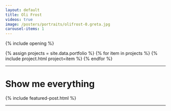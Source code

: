 ```yaml
---
layout: default
title: Oli Frost
videos: true
image: /posters/portraits/olifrost-0.greta.jpg
carousel-items: 1
---
```


{% include opening %}

<div class="posts" markdown="0">
  {% assign projects = site.data.portfolio %}
  {% for item in projects %}
        {% include project.html project=item %}
  {% endfor %}
</div>

---

# Show me everything

{% include featured-post.html %}

---
